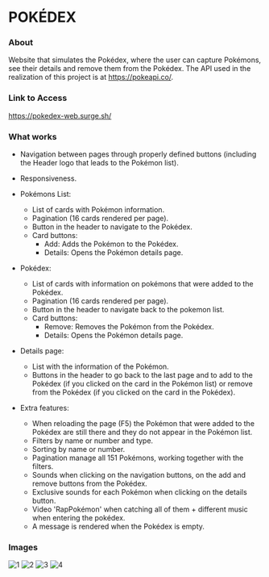 # POKÉDEX

### About
Website that simulates the Pokédex, where the user can capture Pokémons, see their details and remove them from the Pokédex. The API used in the realization of this project is at https://pokeapi.co/.

### Link to Access
https://pokedex-web.surge.sh/

### What works
- Navigation between pages through properly defined buttons (including the Header logo that leads to the Pokémon list).
- Responsiveness.

- Pokémons List: 
     - List of cards with Pokémon information.
     - Pagination (16 cards rendered per page).
     - Button in the header to navigate to the Pokédex.
     - Card buttons:
        - Add: Adds the Pokémon to the Pokédex.
        - Details: Opens the Pokémon details page.
- Pokédex:
     - List of cards with information on pokémons that were added to the Pokédex.
     - Pagination (16 cards rendered per page).
     - Button in the header to navigate back to the pokemon list.
     - Card buttons:
        - Remove: Removes the Pokémon from the Pokédex.
        - Details: Opens the Pokémon details page.
- Details page:
     - List with the information of the Pokémon.
     - Buttons in the header to go back to the last page and to add to the Pokédex (if you clicked on the card in the Pokémon list) or remove from the Pokédex (if you clicked on the card in the Pokédex).
     
- Extra features:
     - When reloading the page (F5) the Pokémon that were added to the Pokédex are still there and they do not appear in the Pokémon list.
     - Filters by name or number and type.
     - Sorting by name or number.
     - Pagination manage all 151 Pokémons, working together with the filters.
     - Sounds when clicking on the navigation buttons, on the add and remove buttons from the Pokédex.
     - Exclusive sounds for each Pokémon when clicking on the details button.
     - Video 'RapPokémon' when catching all of them + different music when entering the pokédex.
     - A message is rendered when the Pokédex is empty.
     
### Images
![1](https://user-images.githubusercontent.com/102267210/189549802-048814da-6a2e-45d3-b068-633c6f73b041.png)
![2](https://user-images.githubusercontent.com/102267210/189549804-83fe679a-7e79-49ca-9aba-ff6eda2a19a1.png)
![3](https://user-images.githubusercontent.com/102267210/189550834-ef8fa33b-175e-47b8-b2ed-edbd1ef61c29.png)
![4](https://user-images.githubusercontent.com/102267210/189549806-ea3add8a-18c9-41de-8049-1ebaa4d50d76.png)
